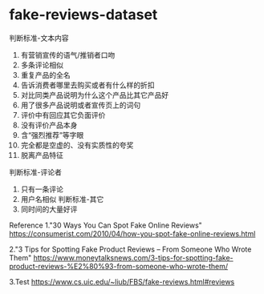 # fake-reviews-dataset

判断标准-文本内容
1.	有营销宣传的语气/推销者口吻
2.	多条评论相似
3.	重复产品的全名
4.	告诉消费者哪里去购买或者有什么样的折扣
5.	对比同类产品说明为什么这个产品比其它产品好
6.	用了很多产品说明或者宣传页上的词句
7.	评价中有回应其它负面评价
8.	没有评价产品本身
9.	含“强烈推荐”等字眼
10.	完全都是空虚的、没有实质性的夸奖
11.	脱离产品特征

判断标准-评论者
1.  只有一条评论
2.  用户名相似
判断标准-其它
1.  同时间的大量好评


Reference
1."30 Ways You Can Spot Fake Online Reviews"
https://consumerist.com/2010/04/how-you-spot-fake-online-reviews.html

2."3 Tips for Spotting Fake Product Reviews – From Someone Who Wrote Them"
https://www.moneytalksnews.com/3-tips-for-spotting-fake-product-reviews-%E2%80%93-from-someone-who-wrote-them/

3.Test 
https://www.cs.uic.edu/~liub/FBS/fake-reviews.html#reviews
